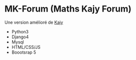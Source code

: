 # MK-Forum (Maths Kajy Forum)

Une version amélioré de [Kajy](https://github.com/Fahazavana/Kajy)

* Python3
* Django4
* Mysql
* HTML/CSS/JS
* Boootsrap 5
